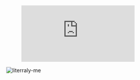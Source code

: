   <div style='display:flex color:red'>
  <figure><embed src="https://wakatime.com/share/@f185eeb2-1975-454e-be74-4c9d1efc47b4/a00c2333-9a87-4bc1-aa13-18091bdc9680.svg"></embed></figure>
  <div/>


![literraly-me](https://github.com/Blinki4/Blinki4/assets/147985034/f4db9241-df15-489e-bb36-6b1401c1075d)
